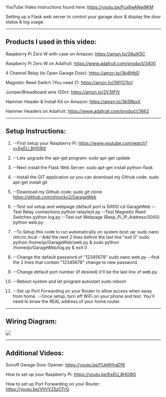 YouTube Video Instructions found here: https://youtu.be/Fcx6wANw9KM

Setting up a Flask web server to control your garage door & display the door status & log usage.

--------------------------------------------------------------------
Products I used in this video:
--------------------------------------------------------------------

Raspberry Pi Zero W with case on Amazon: https://amzn.to/34ujK5C

Raspberry Pi Zero W on Adafruit: https://www.adafruit.com/product/3400

4 Channel Relay (to Open Garage Door): https://amzn.to/3b4lHbD

Magnetic Reed Switch (You need 2): https://amzn.to/39YG7kU

Jumper/Breadboard wire 120ct: https://amzn.to/2V3fFlV

Hammer Header & Install Kit on Amazon: https://amzn.to/3b5RbxX

Hammer Headers on Adafruit: https://www.adafruit.com/product/3662

--------------------------------------------------------------------
Setup Instructions:
--------------------------------------------------------------------

1.  --First setup your Raspberry Pi: https://www.youtube.com/watch?v=EeEU_8HG9l0 
2.  --Lets upgrade the apt-get program: 
sudo apt-get update

3.  --Next install the Flask Web Server: 
sudo apt-get install python-flask 

4.  --Install the GIT application so you can download my Github code: 
sudo apt-get install git 

5.  --Download my Github code: 
sudo git clone https://github.com/shrocky2/GarageWeb
 
6.  --Test out setup and webpage (default port is 5000)
cd GarageWeb
     --Test Relay connections
python relaytest.py
     --Test Magnetic Reed Switches
python log.py
     --Test out Webpage (Rasp_Pi_IP_Address:5000)
python web.py


 7.  --To Setup this code to run automatically on system boot up:
sudo nano /etc/rc.local
     --Add the next 2 lines before the last line "exit 0"
sudo python /home/pi/GarageWeb/web.py &
sudo python /home/pi/GarageWeb/log.py &
exit 0

8.  --Change the default password of "12345678"
sudo nano web.py
     --find the 2 lines that contain "12345678" change to new password.

9.  --Change default port number (if desired) it'll be the last line of web.py

10.  --Reboot system and let program autostart
sudo reboot

11.  --Set up Port Forwarding on your Router to allow access when away from home.
     --Once setup, turn off WiFi on your phone and test. You'll need to know the REAL address of your home router.

--------------------------------------------------------------------
Wiring Diagram:
--------------------------------------------------------------------

<img src="https://github.com/shrocky2/GarageWeb/blob/master/Wiring%20Diagram.jpg">

--------------------------------------------------------------------
Additional Videos:
--------------------------------------------------------------------
Sonoff Garage Door Opener: https://youtu.be/f1JeKHraDf8

How to set up your Raspberry Pi: https://youtu.be/EeEU_8HG9l0

How to set up Port Forwarding on your Router: https://youtu.be/VhVV25zCFrQ
